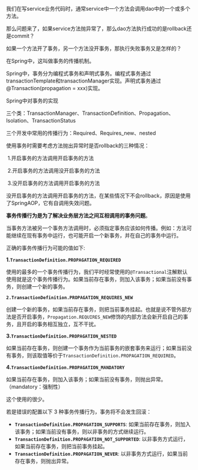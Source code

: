 我们在写service业务代码时，通常service中一个方法会调用dao中的一个或多个方法。

那么问题来了，如果service方法抛异常了，那么dao方法执行成功的是rollback还是commit？

如果一个方法开了事务，另一个方法没开事务，那执行失败事务又是怎样的？

在Spring中，这叫做事务的传播机制。



Spring中，事务分为编程式事务和声明式事务。编程式事务通过transactionTemplate和transactionManager实现。声明式事务通过@Transaction(propagation = xxx)实现。



Spring中对事务的实现

三个类：TransactionManager、TransactionDefinition、Propagation、Isolation、TransactionStatus

三个开发中常用的传播行为：Required、Requires_new、nested

使用事务时需要考虑方法抛出异常时是否rollback的三种情况：

​	1.开启事务的方法调用开启事务的方法

​	2.开启事务的方法调用没开启事务的方法

​	3.没开启事务的方法调用开启事务的方法



没开启事务的方法调用开启事务的方法，在某些情况下不会rollback，原因是使用了SpringAOP，它有自调用失效问题。



**事务传播行为是为了解决业务层方法之间互相调用的事务问题**。

当事务方法被另一个事务方法调用时，必须指定事务应该如何传播。例如：方法可能继续在现有事务中运行，也可能开启一个新事务，并在自己的事务中运行。

正确的事务传播行为可能的值如下:

**1.`TransactionDefinition.PROPAGATION_REQUIRED`**

使用的最多的一个事务传播行为，我们平时经常使用的`@Transactional`注解默认使用就是这个事务传播行为。如果当前存在事务，则加入该事务；如果当前没有事务，则创建一个新的事务。

**`2.TransactionDefinition.PROPAGATION_REQUIRES_NEW`**

创建一个新的事务，如果当前存在事务，则把当前事务挂起。也就是说不管外部方法是否开启事务，`Propagation.REQUIRES_NEW`修饰的内部方法会新开启自己的事务，且开启的事务相互独立，互不干扰。

**3.`TransactionDefinition.PROPAGATION_NESTED`**

如果当前存在事务，则创建一个事务作为当前事务的嵌套事务来运行；如果当前没有事务，则该取值等价于`TransactionDefinition.PROPAGATION_REQUIRED`。

**4.`TransactionDefinition.PROPAGATION_MANDATORY`**

如果当前存在事务，则加入该事务；如果当前没有事务，则抛出异常。（mandatory：强制性）

这个使用的很少。

若是错误的配置以下 3 种事务传播行为，事务将不会发生回滚：

- **`TransactionDefinition.PROPAGATION_SUPPORTS`**: 如果当前存在事务，则加入该事务；如果当前没有事务，则以非事务的方式继续运行。
- **`TransactionDefinition.PROPAGATION_NOT_SUPPORTED`**: 以非事务方式运行，如果当前存在事务，则把当前事务挂起。
- **`TransactionDefinition.PROPAGATION_NEVER`**: 以非事务方式运行，如果当前存在事务，则抛出异常。